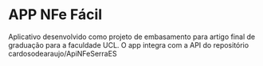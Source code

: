 # APP NFe Fácil
Aplicativo desenvolvido como projeto de embasamento para artigo final de graduação para a faculdade UCL.
O app integra com a API do repositório cardosodearaujo/ApiNFeSerraES
